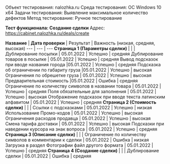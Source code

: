 Объект тестирования: nalozhka.ru
Среда тестирования: ОС Windows 10 x64
Задачи тестирования: Выявление максимальное количество дефектов
Метод тестирование: Ручное тестирование

**Тест функционала: Создание сделки**
Адрес: https://cabinet.nalozhka.ru/deals/create

**Название** | **Дата проверки** | Результат | Важность (низкая, средняя, высокая)
--- | --- | ---
**Страница 1 (Параметры сделки)** | | | 
Дублирование посылки | 05.01.2022 | Успешно | средняя
Дублирование товаров в посылке | 05.01.2022 | Успешно | средняя
Вывод подсказок при вводе названия города |05.01.2022 | Успешно | средняя
Подсказка об ограничении по габариту груза |05.01.2022 | Успешно | высокая
Ограничения по обрешетке груза | 05.01.2022 | Успешно | высокая
Предварительная стоимость  |05.01.2022 |  Ошибка | средняя
Ограничение по количеству символов в названии товара | 05.01.2022 | Успешно | средняя
Поля обязательные для заполнения | 05.01.2022 | Успешно | высокая
Отображение подсказок при вводе текста латинским алфавитом | 05.01.2022 | Успешно | средняя
**Страница 2 (Стоимость сделки)** | | |
Ссылки с подсказками | 05.01.2022 | Успешно | низкая
Использование Промо-кодов | 05.01.2022 | Успешно | высокая
Ограничения расходов продавца | 05.01.2022 | Успешно | высокая
Смена тарифа доставки | 05.01.2022 | Успешно | высокая
Подсказки при наведении курсора на знак вопроса | 05.01.2022 | Успешно | средняя
**Страница 3 (Описание сделки)** | | |
Ограничение по количеству символов в комментарии к сделки | 05.01.2022 | Ошибка | низкая
Загрузка в раздел Фотографии файл другого формата | 05.01.2022 | Успешно | средняя
**Страница 4 (Создание сделки)** | | |
Дублирование сделки | 05.01.2022 | Ошибка | средняя
